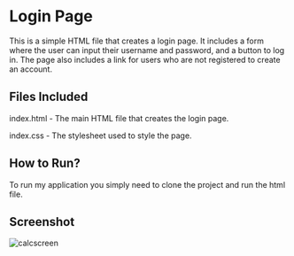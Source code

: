 # Login Page
This is a simple HTML file that creates a login page. It includes a form where the user can input their username and password, and a button to log in. The page also includes a link for users who are not registered to create an account.

## Files Included
index.html - The main HTML file that creates the login page.

index.css - The stylesheet used to style the page.

## How to Run?

To run my application you simply need to clone the project and run the html file.


## Screenshot
![calcscreen](Calculator.png)
